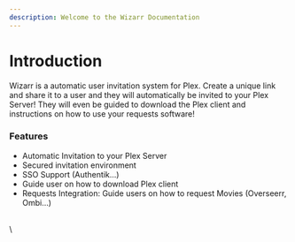 ```yaml
---
description: Welcome to the Wizarr Documentation
---
```


# Introduction

Wizarr is a automatic user invitation system for Plex. Create a unique link and share it to a user and they will automatically be invited to your Plex Server! They will even be guided to download the Plex client and instructions on how to use your requests software!

### Features

* Automatic Invitation to your Plex Server
* Secured invitation environment
* SSO Support (Authentik...)
* Guide user on how to download Plex client
* Requests Integration: Guide users on how to request Movies (Overseerr, Ombi...)

\
\
